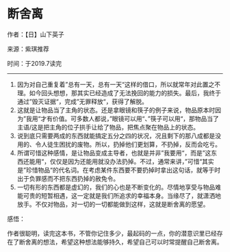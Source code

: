 # 断舍离

作者：【日】山下英子

来源：紫琪推荐

时间：于2019.7读完

---

1. 因为对自己重复着”总有一天，总有一天“这样的借口，所以就常年对此置之不理。如今回头想想，那其实已经造成了无法挽回的能力的损失。最后，我终于通过”毁灭证据“，完成”无罪释放“，获得了解脱。
2. 这就是让物品当了主角的状态。还是拿眼镜和筷子的例子来说，物品原本时因为”我用“才有价值。可多数人都说，”眼镜可以用“、”筷子可以用“，那物品当了主语/这是把主角的位子拱手让给了物品，把焦点聚在物品上的状态。
3. 说到底只需要两成的东西就能搞定五分之四的状况，况且剩下的那八成都是没用的、令人徒生困扰的废物。所以，扔掉他们更划算，不扔掉，反而会吃亏。
4. 所谓可惜这种感情，是让物品变成主导者，也就是并非”我要用“，而是”这东西还能用“，仅仅是因为还能用就没办法扔掉。不过，通常来讲，”可惜“其实是”珍惜物品“的代名词。在考虑某件东西要不要扔掉时拿出这句话，就等于时出于负罪感而不把东西扔掉的赦免令。
5. 一切有形的东西都是虚幻的，我们的心也是不断变化的。尽情地享受与物品难能可贵的短暂相遇，这一定就是我们所追求的幸福本身。当缘尽了，就潇洒地放手。不仅对物品，对一切的一切都能做到这样，这就是断舍离的愿望。



感悟：

作者很聪明，读完这本书，不管你记住多少，最起码的一点，你的潜意识里已经存在了断舍离的想法，希望这种想法能够持久，希望自己可以时常提醒自己断舍离。
